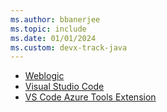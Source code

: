 ```yaml
---
ms.author: bbanerjee
ms.topic: include
ms.date: 01/01/2024
ms.custom: devx-track-java
---
```

- [Weblogic](https://www.oracle.com/middleware/technologies/weblogic-server-installers-downloads.html)
- [Visual Studio Code](https://code.visualstudio.com/download)
- [VS Code Azure Tools Extension](https://marketplace.visualstudio.com/items?itemName=ms-vscode.vscode-node-azure-pack)

